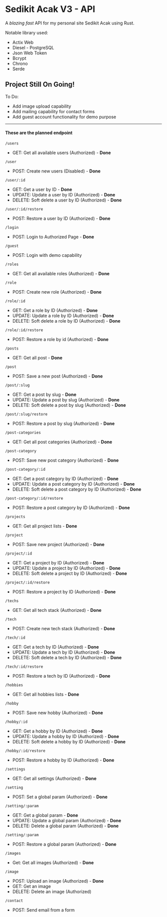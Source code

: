 
# Sedikit Acak V3 - API

A *blazing fast* API for my personal site Sedikit Acak using Rust.

Notable library used:

- Actix Web
- Diesel - PostgreSQL
- Json Web Token
- Bcrypt
- Chrono
- Serde

**Project Still On Going!**
---

To Do:
- Add image upload capability
- Add mailing capability for contact forms
- Add guest account functionality for demo purpose

---

#### These are the planned endpoint

`/users`
- GET: Get all available users (Authorized) - **Done**

`/user`
- POST: Create new users (Disabled) - **Done**

`/user/:id`
- GET: Get a user by ID - **Done**
- UPDATE: Update a user by ID (Authorized) - **Done**
- DELETE: Soft delete a user by ID (Authorized) - **Done**

`/user/:id/restore`
- POST: Restore a user by ID (Authorized) - **Done**

`/login`
- POST: Login to Authorized Page - **Done**

`/guest`
- POST: Login with demo capability

`/roles`
- GET: Get all available roles (Authorized) - **Done**

`/role`
- POST: Create new role (Authorized) - **Done**

`/role/:id`
- GET: Get a role by ID (Authorized) - **Done**
- UPDATE: Update a role by ID  (Authorized) - **Done**
- DELETE: Soft delete a role by ID  (Authorized) - **Done**

`/role/:id/restore`
- POST: Restore a role by id (Authorized) - **Done**

`/posts`
- GET: Get all post - **Done**

`/post`
- POST: Save a new post (Authorized) - **Done**

`/post/:slug`
- GET: Get a post by slug - **Done**
- UPDATE: Update a post by slug  (Authorized) - **Done**
- DELETE: Soft delete a post by slug  (Authorized) - **Done**

`/post/:slug/restore`
- POST: Restore a post by slug (Authorized) - **Done**

`/post-categories`
- GET: Get all post categories (Authorized) - **Done**

`/post-category`
- POST: Save new post category (Authorized) - **Done**

`/post-category/:id`
- GET: Get a post category by ID  (Authorized) - **Done**
- UPDATE: Update a post category by ID  (Authorized) - **Done**
- DELETE: Soft delete a post category by ID  (Authorized) - **Done**

`/post-category/:id/restore`
- POST: Restore a post category by ID (Authorized) - **Done**

`/projects`
- GET: Get all project lists - **Done**

`/project`
- POST: Save new project (Authorized) - **Done**

`/project/:id`
- GET: Get a project by ID (Authorized) - **Done**
- UPDATE: Update a project by ID  (Authorized) - **Done**
- DELETE: Soft delete a project by ID  (Authorized) - **Done**

`/project/:id/restore`
- POST: Restore a project by ID (Authorized) - **Done**

`/techs`
- GET: Get all tech stack (Authorized) - **Done**

`/tech`
- POST: Create new tech stack (Authorized) - **Done**

`/tech/:id`
- GET: Get a tech by ID (Authorized) - **Done**
- UPDATE: Update a tech by ID  (Authorized) - **Done**
- DELETE: Soft delete a tech by ID  (Authorized) - **Done**

`/tech/:id/restore`
- POST: Restore a tech by ID (Authorized) - **Done**

`/hobbies`
- GET: Get all hobbies lists - **Done**

`/hobby`
- POST: Save new hobby (Authorized) - **Done**

`/hobby/:id`
- GET: Get a hobby by ID (Authorized) - **Done**
- UPDATE: Update a hobby by ID  (Authorized) - **Done**
- DELETE: Soft delete a hobby by ID  (Authorized) - **Done**

`/hobby/:id/restore`
- POST: Restore a hobby by ID (Authorized) - **Done**

`/settings`
- GET: Get all settings (Authorized) - **Done**

`/setting`
- POST: Set a global param  (Authorized) - **Done**

`/setting/:param`
- GET: Get a global param - **Done**
- UPDATE: Update a global param  (Authorized) - **Done**
- DELETE: Delete a global param  (Authorized) - **Done**

`/setting/:param`
- POST: Restore a global param (Authorized) - **Done**

`/images`
- Get: Get all images (Authorized) - **Done**

`/image`
- POST: Upload an image (Authorized) - **Done**
- GET: Get an image
- DELETE: Delete an image (Authorized)

`/contact`
- POST: Send email from a form